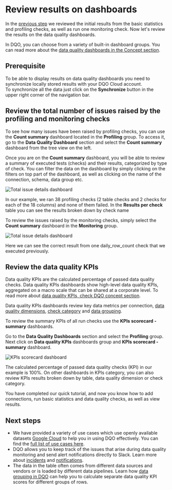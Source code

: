 # Review results on dashboards

In the [previous step](../review-results-and-run-monitoring-checks/review-results-and-run-monitoring-checks.md) we reviewed
the initial results from the basic statistics and profiling checks, as well as run one monitoring check. Now let's review
the results on the data quality dashboards. 

In DQO, you can choose from a variety of built-in dashboard groups. You can read more about the [data quality dashboards in the Concept section](../../dqo-concepts/data-quality-dashboards/data-quality-dashboards.md).

## Prerequisite

To be able to display results on data quality dashboards you need to synchronize locally stored results with your DQO Cloud account.  
To synchronize all the data just click on the **Synchronize** button in the upper right corner of the navigation bar.

## Review the total number of issues raised by the profiling and monitoring checks

To see how many issues have been raised by profiling checks, you can use the **Count summary** dashboard located in the **Profiling** group.
To access it, go to the **Data Quality Dashboard** section and select the **Count summary** dashboard from the tree view on the left.

Once you are on the **Count summary** dashboard, you will be able to review a summary of executed tests (checks) and their results,
categorized by type of check. You can filter the data on the dashboard by simply clicking on the filters on top part of the dashboard,
as well as clicking on the name of the connection, schema, data group etc.

![Total issue details dashboard](https://dqops.com/docs/images/getting-started/profiling-count-summary-dashboard.png)

In our example, we ran 38 profiling checks (2 table checks and 2 checks for each of the 18 columns) and none of them failed.
In the **Results per check** table you can see the results broken down by check name


To review the issues raised by the monitoring checks, simply select the **Count summary** dashboard in the **Monitoring** group.

![Total issue details dashboard](https://dqops.com/docs/images/getting-started/monitoring-count-summary-dashboard.png)

Here we can see the correct result from one daily_row_count check that we executed previously.

## Review the data quality KPIs

Data quality KPIs are the calculated percentage of passed data quality checks.
Data quality KPIs dashboards show high-level data quality KPIs, aggregated on a macro scale that can be shared at a corporate level.
To read more about [data quality KPIs, check DQO concept section](../../dqo-concepts/data-quality-kpis/data-quality-kpis.md).

Data quality KPIs dashboards review key data metrics per connection, [data quality dimensions](../../dqo-concepts/data-quality-dimensions/data-quality-dimensions.md),
[check category](../../../dqo-concepts/checks/#categories-of-checks) and [data grouping](../../dqo-concepts/data-grouping/data-grouping.md).

To review the summary KPIs of all run checks use the **KPIs scorecard - summary** dashboards.

Go to the **Data Quality Dashboards** section and select the **Profiling** group.
Next click on **Data quality KPIs** dashboards group and **KPIs scorecard - summary** dashboard.

![KPIs scorecard dashboard](https://dqops.com/docs/images/getting-started/profiling-kpis-scorecard-dashboard.png)
    
The calculated percentage of passed data quality checks (KPI) in our example is 100%. On other dashboards in KPIs category,
you can also review KPIs results broken down by table, data quality dimension or check category. 

You have completed our quick tutorial, and now you know how to add connections, run basic statistics and data quality checks, as well as view results.

## Next steps

- We have provided a variety of use cases which use openly available datasets [Google Cloud](https://cloud.google.com/datasets) to help you in using DQO effectively. You can find the [full list of use cases here](../../examples/index.md). 
- DQO allows you to keep track of the issues that arise during data quality monitoring and send alert notifications directly to Slack. Learn more about [incidents](../../working-with-dqo/incidents-and-notifications/incidents.md) and [notifications](../../integrations/webhooks/index.md).
- The data in the table often comes from different data sources and vendors or is loaded by different data pipelines. Learn how [data grouping in DQO](../../working-with-dqo/set-up-data-grouping/set-up-data-grouping.md) can help you to calculate separate data quality KPI scores for different groups of rows.
